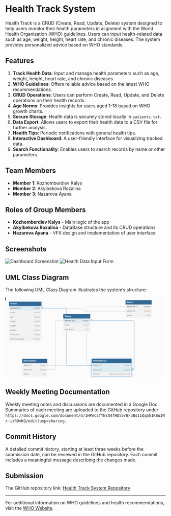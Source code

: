 # Health Track System

Health Track is a CRUD (Create, Read, Update, Delete) system designed to help users monitor their health parameters in alignment with the World Health Organization (WHO) guidelines. Users can input health-related data such as age, weight, height, heart rate, and chronic diseases. The system provides personalized advice based on WHO standards.

## Features
1. **Track Health Data**: Input and manage health parameters such as age, weight, height, heart rate, and chronic diseases.
2. **WHO Guidelines**: Offers reliable advice based on the latest WHO recommendations.
3. **CRUD Operations**: Users can perform Create, Read, Update, and Delete operations on their health records.
4. **Age Norms**: Provides insights for users aged 1-18 based on WHO growth charts.
5. **Secure Storage**: Health data is securely stored locally in `patients.txt`.
6. **Data Export**: Allows users to export their health data to a CSV file for further analysis.
7. **Health Tips**: Periodic notifications with general health tips.
8. **Interactive Dashboard**: A user-friendly interface for visualizing tracked data.
9. **Search Functionality**: Enables users to search records by name or other parameters.

## Team Members
- **Member 1**: Kozhomberdiev Kalys 
- **Member 2**: Akylbekova Rozalina
- **Member 3**: Nazarova Ayana


## Roles of Group Members
- **Kozhomberdiev Kalys** - Main logic of the app
- **Akylbekova Rozalina** - DataBase structure and its CRUD operations
- **Nazarova Ayana** - VFX design and implementation of user interface

## Screenshots
![Dashboard Screenshot](src/main/resources/ex2.png)
![Health Data Input Form](src/main/resources/ex1.png)

## UML Class Diagram
The following UML Class Diagram illustrates the system’s structure:

![UML Class Diagram](src/main/resources/UML-Diagram.png)

## Weekly Meeting Documentation
Weekly meeting notes and discussions are documented in a Google Doc. Summaries of each meeting are uploaded to the GitHub repository under 
` https://docs.google.com/document/d/1HPmCzfYNsO4fHD55rBF3BsIIQqSh1K8uIWr-izR9vKQ/edit?usp=sharing `.

## Commit History
A detailed commit history, starting at least three weeks before the submission date, can be reviewed in the GitHub repository. Each commit includes a meaningful message describing the changes made.

## Submission
The GitHub repository link:
[Health Track System Repository](https://github.com/your-repo-link)

---

For additional information on WHO guidelines and health recommendations, visit the [WHO Website](https://www.who.int).
